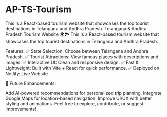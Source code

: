 # AP-TS-Tourism
This is a React-based tourism website that showcases the top tourist destinations in Telangana and Andhra Pradesh.
Telangana & Andhra Pradesh Tourism Website 🌍🏞️
This is a React-based tourism website that showcases the top tourist destinations in Telangana and Andhra Pradesh.

Features:
✅ State Selection: Choose between Telangana and Andhra Pradesh.
✅ Tourist Attractions: View famous places with descriptions and images.
✅ Interactive UI: Clean and responsive design.
✅ Fast & Lightweight: Built with Vite + React for quick performance.
✅ Deployed on Netlify: Live Website

🚀 Future Enhancements:

Add AI-powered recommendations for personalized trip planning.
Integrate Google Maps for location-based navigation.
Improve UI/UX with better styling and animations.
Feel free to explore, contribute, or suggest improvements!
